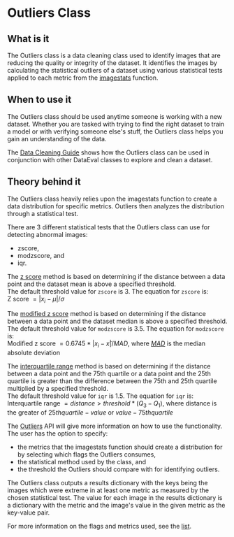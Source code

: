 # Outliers Class

## What is it

The Outliers class is a data cleaning class used to identify images that are reducing the quality or integrity of the dataset.
It identifies the images by calculating the statistical outliers of a dataset using various statistical tests applied to each metric from the [imagestats](Stats.md) function.

## When to use it

The Outliers class should be used anytime someone is working with a new dataset.
Whether you are tasked with trying to find the right dataset to train a model or with verifying someone else's stuff,
the Outliers class helps you gain an understanding of the data.

The [Data Cleaning Guide](../tutorials/EDA_Part1.ipynb) shows how the Outliers class can be used in conjunction with other DataEval classes to explore and clean a dataset. 

## Theory behind it

The Outliers class heavily relies upon the imagestats function to create a data distribution for specific metrics.
Outliers then analyzes the distribution through a statistical test.

There are 3 different statistical tests that the Outliers class can use for detecting abnormal images:

- zscore,
- modzscore, and
- iqr.

The [z score](https://en.wikipedia.org/wiki/Standard_score) method is based on determining if the distance between a data point and the dataset mean is above a specified threshold.  
The default threshold value for `zscore` is 3. The equation for `zscore` is:  
Z score $= |x_i - \mu| / \sigma$

The [modified z score](https://www.statology.org/modified-z-score/) method is based on determining if the distance between a data point and the dataset median is above a specified threshold.  
The default threshold value for `modzscore` is 3.5. The equation for `modzscore` is:  
Modified z score $= 0.6745 * |x_i - x̃| / MAD$, where [$MAD$](https://en.wikipedia.org/wiki/Median_absolute_deviation) is the median absolute deviation

The [interquartile range](https://en.wikipedia.org/wiki/Interquartile_range) method is based on determining if the distance between a data point and the 75th quartile or a data point and the 25th quartile is greater than the difference between the 75th and 25th quartile multiplied by a specified threshold.  
The default threshold value for `iqr` is 1.5. The equation for `iqr` is:  
Interquartile range $= distance > threshold * (Q_3 - Q_1)$, where distance is the greater of $25th quartile - value$ or $value - 75th quartile$

The [Outliers](../reference/detectors/linters/outliers.md) API will give more information on how to use the functionality.
The user has the option to specify:
- the metrics that the imagestats function should create a distribution for by selecting which flags the Outliers consumes,
- the statistical method used by the class, and
- the threshold the Outliers should compare with for identifying outliers.

The Outliers class outputs a results dictionary with the keys being the images which were extreme in at least one metric as measured by the chosen statistical test.
The value for each image in the results dictionary is a dictionary with the metric and the image's value in the given metric as the key-value pair.

For more information on the flags and metrics used, see the [list](DataCleaning.md#data-cleaning-metrics).